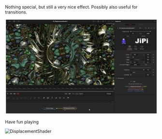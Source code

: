 

<!-- +++ DO NOT REMOVE THIS COMMENT +++ DO NOT ADD OR EDIT ANY TEXT BEFORE THIS LINE +++ IT WOULD BE A REALLY BAD IDEA +++ -->

Nothing special, but still a very nice effect. Possibly also useful for transitions.

[![DisplacementShader](DisplacementShader_screenshot.png)](DisplacementShader.fuse)


Have fun playing

![DisplacementShader](https://user-images.githubusercontent.com/78935215/114025552-854ddc00-9875-11eb-996b-6799996bdf7b.gif)

<!-- +++ DO NOT REMOVE THIS COMMENT +++ DO NOT EDIT ANY TEXT THAT COMES AFTER THIS LINE +++ TRUST ME: JUST DON'T DO IT +++ -->

